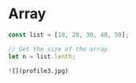 # Array

```js
const list = [10, 20, 30, 40, 50];

// Get the size of the array.
let n = list.lenth;
```

```py
![](profile3.jpg)

```
